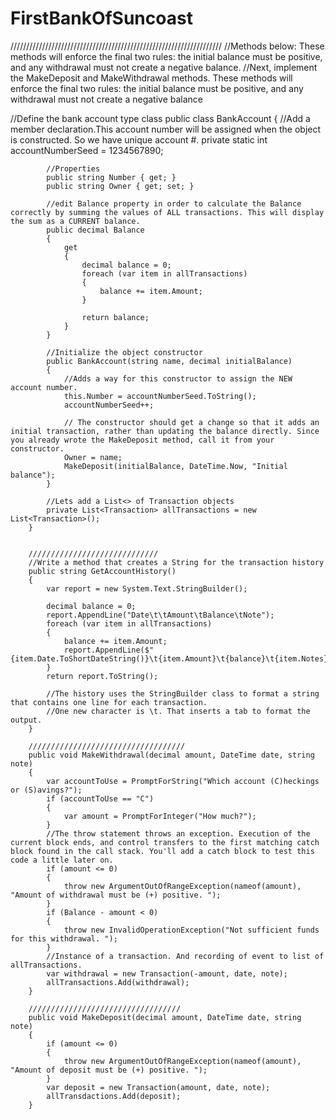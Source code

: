 # FirstBankOfSuncoast

///////////////////////////////////////////////////////////////////
//Methods below: These methods will enforce the final two rules: the initial balance must be positive, and any withdrawal must not create a negative balance.
//Next, implement the MakeDeposit and MakeWithdrawal methods. These methods will enforce the final two rules: the initial balance must be positive, and any withdrawal must not create a negative balance

//Define the bank account type class
public class BankAccount
{
//Add a member declaration.This account number will be assigned when the object is constructed. So we have unique account #.
private static int accountNumberSeed = 1234567890;

            //Properties
            public string Number { get; }
            public string Owner { get; set; }

            //edit Balance property in order to calculate the Balance correctly by summing the values of ALL transactions. This will display the sum as a CURRENT balance.
            public decimal Balance
            {
                get
                {
                    decimal balance = 0;
                    foreach (var item in allTransactions)
                    {
                        balance += item.Amount;
                    }

                    return balance;
                }
            }

            //Initialize the object constructor
            public BankAccount(string name, decimal initialBalance)
            {
                //Adds a way for this constructor to assign the NEW account number.
                this.Number = accountNumberSeed.ToString();
                accountNumberSeed++;

                // The constructor should get a change so that it adds an initial transaction, rather than updating the balance directly. Since you already wrote the MakeDeposit method, call it from your constructor.
                Owner = name;
                MakeDeposit(initialBalance, DateTime.Now, "Initial balance");
            }

            //Lets add a List<> of Transaction objects
            private List<Transaction> allTransactions = new List<Transaction>();
        }


        /////////////////////////////
        //Write a method that creates a String for the transaction history
        public string GetAccountHistory()
        {
            var report = new System.Text.StringBuilder();

            decimal balance = 0;
            report.AppendLine("Date\t\tAmount\tBalance\tNote");
            foreach (var item in allTransactions)
            {
                balance += item.Amount;
                report.AppendLine($"{item.Date.ToShortDateString()}\t{item.Amount}\t{balance}\t{item.Notes}");
            }
            return report.ToString();

            //The history uses the StringBuilder class to format a string that contains one line for each transaction.
            //One new character is \t. That inserts a tab to format the output.
        }

        ///////////////////////////////////
        public void MakeWithdrawal(decimal amount, DateTime date, string note)
        {
            var accountToUse = PromptForString("Which account (C)heckings or (S)avings?");
            if (accountToUse == "C")
            {
                var amount = PromptForInteger("How much?");
            }
            //The throw statement throws an exception. Execution of the current block ends, and control transfers to the first matching catch block found in the call stack. You'll add a catch block to test this code a little later on.
            if (amount <= 0)
            {
                throw new ArgumentOutOfRangeException(nameof(amount), "Amount of withdrawal must be (+) positive. ");
            }
            if (Balance - amount < 0)
            {
                throw new InvalidOperationException("Not sufficient funds for this withdrawal. ");
            }
            //Instance of a transaction. And recording of event to list of allTransactions.
            var withdrawal = new Transaction(-amount, date, note);
            allTransactions.Add(withdrawal);
        }

        //////////////////////////////////
        public void MakeDeposit(decimal amount, DateTime date, string note)
        {
            if (amount <= 0)
            {
                throw new ArgumentOutOfRangeException(nameof(amount), "Amount of deposit must be (+) positive. ");
            }
            var deposit = new Transaction(amount, date, note);
            allTransdactions.Add(deposit);
        }
